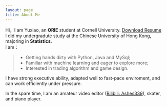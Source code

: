 ```yaml
---
layout: page
title: About Me 
---
```


Hi，I am Yuxiao, an <strong>ORIE</strong> student at Cornell University. <a href="/Yuxiao Feng Resume (1).pdf" target="_blank">Download Resume</a><br>
I did my undergradute study at the Chinese University of Hong Kong, majoring in <strong>Statistics</strong>.<br>
I am：
>* Getting hands dirty with Python, Java and MySql;
>* Familiar with machine learning and eager to explore more;
>* Interested in trading algorithm and game design.

<p>
<p>
I have strong executive ability, adapted well to fast-pace enviroment, and can work efficiently under pressure.
<p>
In the spare time, I am an amateur video editor (<a href="https://space.bilibili.com/201470482?from=search&seid=67572594118373327&spm_id_from=333.337.0.0">Bilibili: Ashes339</a>), skater, and piano player.
<p>



